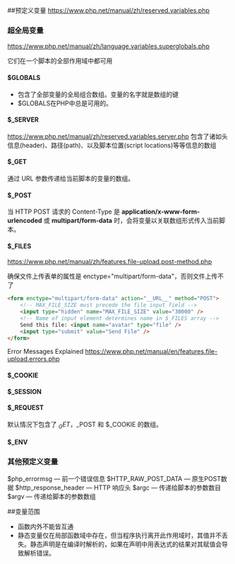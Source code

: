 ##预定义变量
https://www.php.net/manual/zh/reserved.variables.php

### 超全局变量
https://www.php.net/manual/zh/language.variables.superglobals.php

它们在一个脚本的全部作用域中都可用

#### $GLOBALS
- 包含了全部变量的全局组合数组。变量的名字就是数组的键
- $GLOBALS在PHP中总是可用的。

#### $_SERVER
https://www.php.net/manual/zh/reserved.variables.server.php
包含了诸如头信息(header)、路径(path)、以及脚本位置(script locations)等等信息的数组

#### $_GET
通过 URL 参数传递给当前脚本的变量的数组。

#### $_POST
当 HTTP POST 请求的 Content-Type 是 **application/x-www-form-urlencoded** 或 **multipart/form-data** 时，会将变量以关联数组形式传入当前脚本。

#### $_FILES
https://www.php.net/manual/zh/features.file-upload.post-method.php

确保文件上传表单的属性是 enctype="multipart/form-data"，否则文件上传不了
```html
<form enctype="multipart/form-data" action="__URL__" method="POST">
    <!-- MAX_FILE_SIZE must precede the file input field -->
    <input type="hidden" name="MAX_FILE_SIZE" value="30000" />
    <!-- Name of input element determines name in $_FILES array -->
    Send this file: <input name="avatar" type="file" />
    <input type="submit" value="Send File" />
</form>
```
Error Messages Explained
https://www.php.net/manual/en/features.file-upload.errors.php


#### $_COOKIE
#### $_SESSION
#### $_REQUEST
默认情况下包含了 $_GET，$_POST 和 $_COOKIE 的数组。

#### $_ENV

### 其他预定义变量
$php_errormsg — 前一个错误信息
$HTTP_RAW_POST_DATA — 原生POST数据
$http_response_header — HTTP 响应头
$argc — 传递给脚本的参数数目
$argv — 传递给脚本的参数数组


##变量范围

- 函数内外不能皆互通
- 静态变量仅在局部函数域中存在，但当程序执行离开此作用域时，其值并不丢失。静态声明是在编译时解析的，如果在声明中用表达式的结果对其赋值会导致解析错误。





